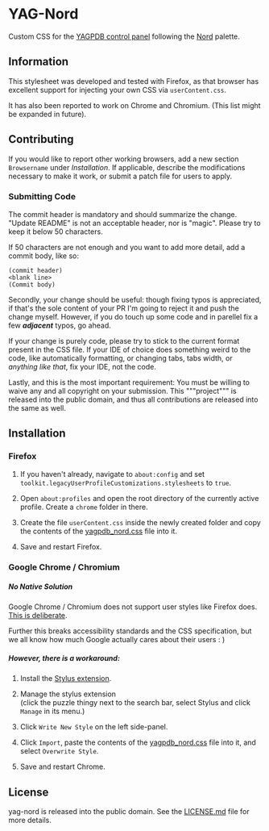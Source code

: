 # YAG-Nord

Custom CSS for the [YAGPDB control panel](https://yagpdb.xyz/manage)
following the [Nord](https://www.nordtheme.com/docs/colors-and-palettes/) palette.
## Information

This stylesheet was developed and tested with Firefox, as that browser has
excellent support for injecting your own CSS via `userContent.css`.

It has also been reported to work on Chrome and Chromium. (This list might be
expanded in future).

## Contributing

If you would like to report other working browsers, add a new section
`Browsername` under *Installation*. If applicable, describe the modifications
necessary to make it work, or submit a patch file for users to apply.

### Submitting Code

The commit header is mandatory and should summarize the change. "Update README"
is not an acceptable header, nor is "magic". Please try to keep it below 50
characters.

If 50 characters are not enough and you want to add more detail, add a commit
body, like so:

```
(commit header)
<blank line>
(Commit body)
```

Secondly, your change should be useful: though fixing typos is appreciated, if
that's the sole content of your PR I'm going to reject it and push the change
myself. However, if you do touch up some code and in parellel fix a few
***adjacent*** typos, go ahead.

If your change is purely code, please try to stick to the current format present
in the CSS file. If your IDE of choice does something weird to the code,
like automatically formatting, or changing tabs, tabs width, or *anything like
that*, fix your IDE, not the code.

Lastly, and this is the most important requirement: You must be willing to waive
any and all copyright on your submission. This """project""" is released into
the public domain, and thus all contributions are released into the same as well.

## Installation

### Firefox

1. If you haven't already, navigate to `about:config` and set<br/>
    `toolkit.legacyUserProfileCustomizations.stylesheets` to `true`.<br/>

2. Open `about:profiles` and open the root directory of the currently active<br/>
   profile. Create a `chrome` folder in there.

3. Create the file `userContent.css` inside the newly created folder and copy<br/>
   the contents of the [yagpdb_nord.css](yagpdb_nord.css) file into it.<br/>

4. Save and restart Firefox.

### Google Chrome / Chromium

##### No Native Solution

Google Chrome / Chromium does not support user styles like Firefox does.
[This is deliberate](https://bugs.chromium.org/p/chromium/issues/detail?id=347016).

Further this breaks accessibility standards and the CSS specification,
but we all know how much Google actually cares about their users : )

##### However, there is a workaround:

1. Install the [Stylus extension](https://chrome.google.com/webstore/detail/stylus/clngdbkpkpeebahjckkjfobafhncgmne).

2. Manage the stylus extension<br/>
    (click the puzzle thingy next to the search bar, select Stylus and click `Manage` in its menu.)

3. Click `Write New Style` on the left side-panel.

4. Click `Import`, paste the contents of the [yagpdb_nord.css](yagpdb_nord.css)
   file into it, and select `Overwrite Style`.

5. Save and restart Chrome.

## License

yag-nord is released into the public domain. See the [LICENSE.md](LICENSE.md)
file for more details.
